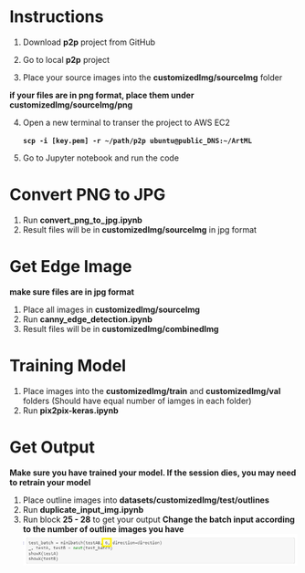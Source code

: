 # Instructions
1. Download **p2p** project from GitHub

2. Go to local **p2p** project

3. Place your source images into the **customizedImg/sourceImg** folder 

**if your files are in png format, place them under customizedImg/sourceImg/png**
   
4. Open a new terminal to transer the project to AWS EC2
 
    **`scp -i [key.pem] -r ~/path/p2p ubuntu@public_DNS:~/ArtML`**
 
5. Go to Jupyter notebook and run the code

# Convert PNG to JPG

1. Run **convert_png_to_jpg.ipynb**
2. Result files will be in **customizedImg/sourceImg** in jpg format

# Get Edge Image
**make sure files are in jpg format**

1. Place all images in **customizedImg/sourceImg**
2. Run **canny_edge_detection.ipynb**
3. Result files will be in **customizedImg/combinedImg**


# Training Model

1. Place images into the **customizedImg/train** and **customizedImg/val** folders (Should have equal number of iamges in each folder)
2. Run **pix2pix-keras.ipynb**

# Get Output
**Make sure you have trained your model. If the session dies, you may need to retrain your model**
1. Place outline images into **datasets/customizedImg/test/outlines**
2. Run **duplicate_input_img.ipynb**
3. Run block **25 - 28** to get your output
**Change the batch input according to the number of outline images you have**
![alt text](https://github.com/deepm/artml/blob/master/proj2/p2p/documentImg/Capture.PNG)
